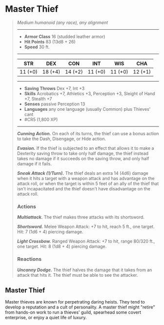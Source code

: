 # Master Thief
>*Medium humanoid (any race), any alignment*
>___
>- **Armor Class** 16 (studded leather armor)
>- **Hit Points** 83 (13d8 + 26)
>- **Speed** 30 ft.
>___
>|STR|DEX|CON|INT|WIS|CHA|
>|:---:|:---:|:---:|:---:|:---:|:---:|
>|11 (+0)|18 (+4)|14 (+2)|11 (+0)|11 (+0)|12 (+1)|
>___
>- **Saving Throws** Dex +7, Int +3
>- **Skills** Acrobatics +7, Athletics +3, Perception +3, Sleight of Hand +7, Stealth +7
>- **Senses** passive Perception 13
>- **Languages** any one language (usually Common) plus Thieves' cant
>- #CR5 (1,800 XP)
>___
>***Cunning Action.*** On each of its turns, the thief can use a bonus action to take the Dash, Disengage, or Hide action.  
>
>***Evasion.*** If the thief is subjected to an effect that allows it to make a Dexterity saving throw to take only half damage, the thief instead takes no damage if it succeeds on the saving throw, and only half damage if it fails.  
>
>***Sneak Attack (1/Turn).*** The thief deals an extra 14 (4d6) damage when it hits a target with a weapon attack and has advantage on the attack roll, or when the target is within 5 feet of an ally of the thief that isn't incapacitated and the thief doesn't have disadvantage on the attack roll.  
>
>### Actions
>***Multiattack.*** The thief makes three attacks with its shortsword.  
>
>***Shortsword.*** Melee Weapon Attack: +7 to hit, reach 5 ft., one target. Hit: 7 (1d6 + 4) piercing damage.  
>
>***Light Crossbow.*** Ranged Weapon Attack: +7 to hit, range 80/320 ft., one target. Hit: 8 (1d8 + 4) piercing damage.  
>
>### Reactions
>***Uncanny Dodge.*** The thief halves the damage that it takes from an attack that hits it. The thief must be able to see the attacker.

## Master Thief

Master thieves are known for perpetrating daring heists. They tend to develop a reputation and a cult of personality. A master thief might "retire" from hands-on work to run a thieves' guild, spearhead some covert enterprise, or enjoy a quiet life of luxury.